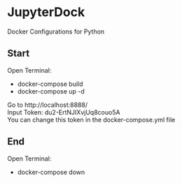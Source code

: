 # JupyterDock

Docker Configurations for Python

## Start

Open Terminal:

- docker-compose build
- docker-compose up -d 

Go to http://localhost:8888/  
Input Token: du2-ErtNJIXvjUq8couo5A  
You can change this token in the docker-compose.yml file

## End

Open Terminal:

- docker-compose down
